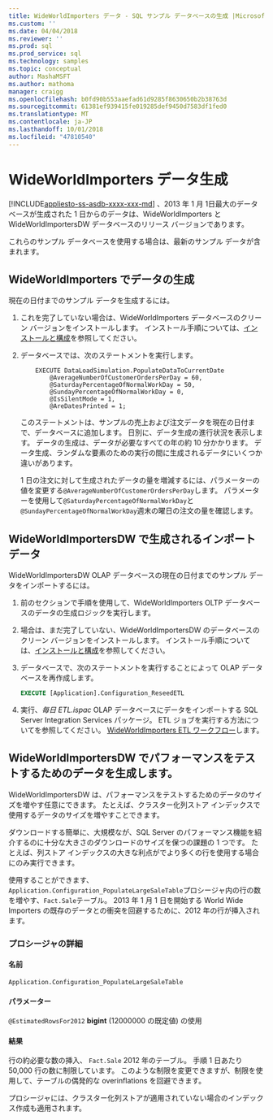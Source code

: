 ```yaml
---
title: WideWorldImporters データ - SQL サンプル データベースの生成 |Microsoft Docs
ms.custom: ''
ms.date: 04/04/2018
ms.reviewer: ''
ms.prod: sql
ms.prod_service: sql
ms.technology: samples
ms.topic: conceptual
author: MashaMSFT
ms.author: mathoma
manager: craigg
ms.openlocfilehash: b0fd90b553aaefad61d9285f8630650b2b38763d
ms.sourcegitcommit: 61381ef939415fe019285def9450d7583df1fed0
ms.translationtype: MT
ms.contentlocale: ja-JP
ms.lasthandoff: 10/01/2018
ms.locfileid: "47810540"
---
```

# <a name="wideworldimporters-data-generation"></a>WideWorldImporters データ生成
[!INCLUDE[appliesto-ss-asdb-xxxx-xxx-md](../includes/appliesto-ss-asdb-xxxx-xxx-md.md)]
、2013 年 1 月 1日最大のデータベースが生成された 1 日からのデータは、WideWorldImporters と WideWorldImportersDW データベースのリリース バージョンであります。

これらのサンプル データベースを使用する場合は、最新のサンプル データが含まれます。

## <a name="data-generation-in-wideworldimporters"></a>WideWorldImporters でデータの生成

現在の日付までのサンプル データを生成するには。

1. これを完了していない場合は、WideWorldImporters データベースのクリーン バージョンをインストールします。 インストール手順については、[インストールと構成](wide-world-importers-oltp-install-configure.md)を参照してください。
2. データベースでは、次のステートメントを実行します。

    ```
        EXECUTE DataLoadSimulation.PopulateDataToCurrentDate
            @AverageNumberOfCustomerOrdersPerDay = 60,
            @SaturdayPercentageOfNormalWorkDay = 50,
            @SundayPercentageOfNormalWorkDay = 0,
            @IsSilentMode = 1,
            @AreDatesPrinted = 1;
    ```

    このステートメントは、サンプルの売上および注文データを現在の日付まで、データベースに追加します。 日別に、データ生成の進行状況を表示します。 データの生成は、データが必要なすべての年の約 10 分かかります。 データ生成、ランダムな要素のための実行の間に生成されるデータにいくつか違いがあります。

    1 日の注文に対して生成されたデータの量を増減するには、パラメーターの値を変更する`@AverageNumberOfCustomerOrdersPerDay`します。 パラメーターを使用して`@SaturdayPercentageOfNormalWorkDay`と`@SundayPercentageOfNormalWorkDay`週末の曜日の注文の量を確認します。

## <a name="import-generated-data-in-wideworldimportersdw"></a>WideWorldImportersDW で生成されるインポート データ

WideWorldImportersDW OLAP データベースの現在の日付までのサンプル データをインポートするには。

1. 前のセクションで手順を使用して、WideWorldImporters OLTP データベースのデータの生成ロジックを実行します。
2. 場合は、まだ完了していない、WideWorldImportersDW のデータベースのクリーン バージョンをインストールします。 インストール手順については、[インストールと構成](wide-world-importers-oltp-install-configure.md)を参照してください。
3. データベースで、次のステートメントを実行することによって OLAP データベースを再作成します。

    ```sql
    EXECUTE [Application].Configuration_ReseedETL
    ```

4. 実行、*毎日 ETL.ispac* OLAP データベースにデータをインポートする SQL Server Integration Services パッケージ。 ETL ジョブを実行する方法についてを参照してください。 [WideWorldImporters ETL ワークフロー](wide-world-importers-perform-etl.md)します。

## <a name="generate-data-in-wideworldimportersdw-for-performance-testing"></a>WideWorldImportersDW でパフォーマンスをテストするためのデータを生成します。

WideWorldImportersDW は、パフォーマンスをテストするためのデータのサイズを増やす任意にできます。 たとえば、クラスター化列ストア インデックスで使用するデータのサイズを増やすことできます。

ダウンロードする簡単に、大規模なが、SQL Server のパフォーマンス機能を紹介するのに十分な大きさのダウンロードのサイズを保つの課題の 1 つです。 たとえば、列ストア インデックスの大きな利点がでより多くの行を使用する場合にのみ実行できます。 

使用することができます、`Application.Configuration_PopulateLargeSaleTable`プロシージャ内の行の数を増やす、`Fact.Sale`テーブル。 2013 年 1 月 1 日を開始する World Wide Importers の既存のデータとの衝突を回避するために、2012 年の行が挿入されます。

### <a name="procedure-details"></a>プロシージャの詳細

#### <a name="name"></a>名前

    Application.Configuration_PopulateLargeSaleTable

#### <a name="parameters"></a>パラメーター

  `@EstimatedRowsFor2012` **bigint** (12000000 の既定値) の使用

#### <a name="result"></a>結果

行の約必要な数の挿入、 `Fact.Sale` 2012 年のテーブル。 手順 1 日あたり 50,000 行の数に制限しています。 このような制限を変更できますが、制限を使用して、テーブルの偶発的な overinflations を回避できます。

プロシージャには、クラスター化列ストアが適用されていない場合のインデックス作成も適用されます。

